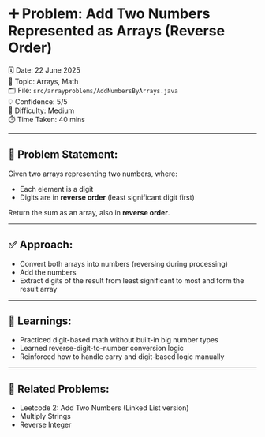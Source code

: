 # ➕ Problem: Add Two Numbers Represented as Arrays (Reverse Order)

🗓️ Date: 22 June 2025  
📁 Topic: Arrays, Math  
🗂️ File: `src/arrayproblems/AddNumbersByArrays.java`  
💡 Confidence: 5/5  
📌 Difficulty: Medium  
⏱️ Time Taken: 40 mins

---

## 🧠 Problem Statement:

Given two arrays representing two numbers, where:
- Each element is a digit
- Digits are in **reverse order** (least significant digit first)

Return the sum as an array, also in **reverse order**.

---

## ✅ Approach:

- Convert both arrays into numbers (reversing during processing)
- Add the numbers
- Extract digits of the result from least significant to most and form the result array

---

## 🧠 Learnings:

- Practiced digit-based math without built-in big number types
- Learned reverse-digit-to-number conversion logic
- Reinforced how to handle carry and digit-based logic manually

---

## 🔗 Related Problems:

- Leetcode 2: Add Two Numbers (Linked List version)
- Multiply Strings
- Reverse Integer
